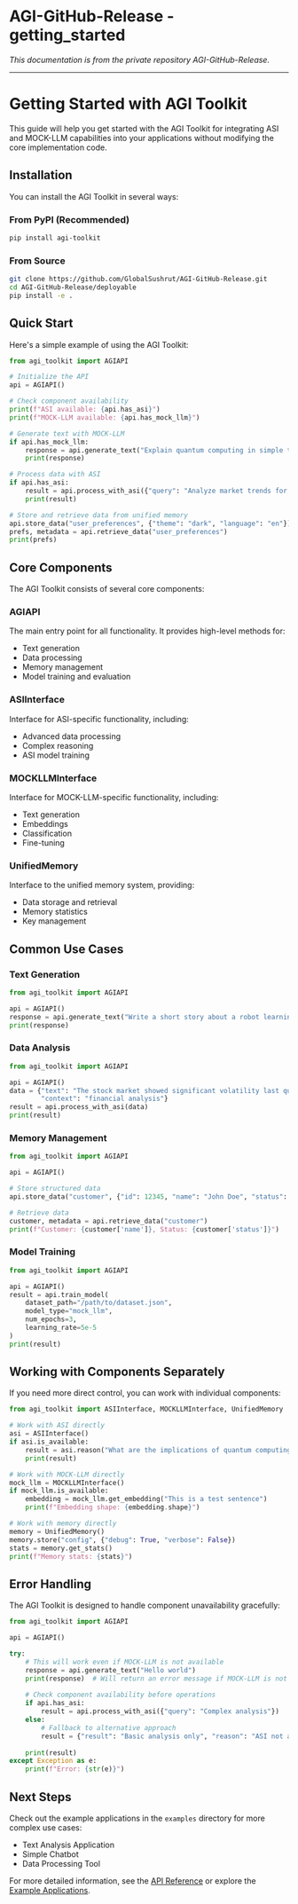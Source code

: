 # AGI-GitHub-Release - getting_started

*This documentation is from the private repository AGI-GitHub-Release.*

---

# Getting Started with AGI Toolkit

This guide will help you get started with the AGI Toolkit for integrating ASI and MOCK-LLM capabilities into your applications without modifying the core implementation code.

## Installation

You can install the AGI Toolkit in several ways:

### From PyPI (Recommended)

```bash
pip install agi-toolkit
```

### From Source

```bash
git clone https://github.com/GlobalSushrut/AGI-GitHub-Release.git
cd AGI-GitHub-Release/deployable
pip install -e .
```

## Quick Start

Here's a simple example of using the AGI Toolkit:

```python
from agi_toolkit import AGIAPI

# Initialize the API
api = AGIAPI()

# Check component availability
print(f"ASI available: {api.has_asi}")
print(f"MOCK-LLM available: {api.has_mock_llm}")

# Generate text with MOCK-LLM
if api.has_mock_llm:
    response = api.generate_text("Explain quantum computing in simple terms")
    print(response)

# Process data with ASI
if api.has_asi:
    result = api.process_with_asi({"query": "Analyze market trends for AI"})
    print(result)

# Store and retrieve data from unified memory
api.store_data("user_preferences", {"theme": "dark", "language": "en"})
prefs, metadata = api.retrieve_data("user_preferences")
print(prefs)
```

## Core Components

The AGI Toolkit consists of several core components:

### AGIAPI

The main entry point for all functionality. It provides high-level methods for:

- Text generation
- Data processing
- Memory management
- Model training and evaluation

### ASIInterface

Interface for ASI-specific functionality, including:

- Advanced data processing
- Complex reasoning
- ASI model training

### MOCKLLMInterface

Interface for MOCK-LLM-specific functionality, including:

- Text generation
- Embeddings
- Classification
- Fine-tuning

### UnifiedMemory

Interface to the unified memory system, providing:

- Data storage and retrieval
- Memory statistics
- Key management

## Common Use Cases

### Text Generation

```python
from agi_toolkit import AGIAPI

api = AGIAPI()
response = api.generate_text("Write a short story about a robot learning to paint")
print(response)
```

### Data Analysis

```python
from agi_toolkit import AGIAPI

api = AGIAPI()
data = {"text": "The stock market showed significant volatility last quarter",
        "context": "financial analysis"}
result = api.process_with_asi(data)
print(result)
```

### Memory Management

```python
from agi_toolkit import AGIAPI

api = AGIAPI()

# Store structured data
api.store_data("customer", {"id": 12345, "name": "John Doe", "status": "active"})

# Retrieve data
customer, metadata = api.retrieve_data("customer")
print(f"Customer: {customer['name']}, Status: {customer['status']}")
```

### Model Training

```python
from agi_toolkit import AGIAPI

api = AGIAPI()
result = api.train_model(
    dataset_path="/path/to/dataset.json",
    model_type="mock_llm",
    num_epochs=3,
    learning_rate=5e-5
)
print(result)
```

## Working with Components Separately

If you need more direct control, you can work with individual components:

```python
from agi_toolkit import ASIInterface, MOCKLLMInterface, UnifiedMemory

# Work with ASI directly
asi = ASIInterface()
if asi.is_available:
    result = asi.reason("What are the implications of quantum computing for cryptography?")
    print(result)

# Work with MOCK-LLM directly
mock_llm = MOCKLLMInterface()
if mock_llm.is_available:
    embedding = mock_llm.get_embedding("This is a test sentence")
    print(f"Embedding shape: {embedding.shape}")

# Work with memory directly
memory = UnifiedMemory()
memory.store("config", {"debug": True, "verbose": False})
stats = memory.get_stats()
print(f"Memory stats: {stats}")
```

## Error Handling

The AGI Toolkit is designed to handle component unavailability gracefully:

```python
from agi_toolkit import AGIAPI

api = AGIAPI()

try:
    # This will work even if MOCK-LLM is not available
    response = api.generate_text("Hello world")
    print(response)  # Will return an error message if MOCK-LLM is not available
    
    # Check component availability before operations
    if api.has_asi:
        result = api.process_with_asi({"query": "Complex analysis"})
    else:
        # Fallback to alternative approach
        result = {"result": "Basic analysis only", "reason": "ASI not available"}
        
    print(result)
except Exception as e:
    print(f"Error: {str(e)}")
```

## Next Steps

Check out the example applications in the `examples` directory for more complex use cases:

- Text Analysis Application
- Simple Chatbot
- Data Processing Tool

For more detailed information, see the [API Reference](api_reference.md) or explore the [Example Applications](../examples/README.md).
